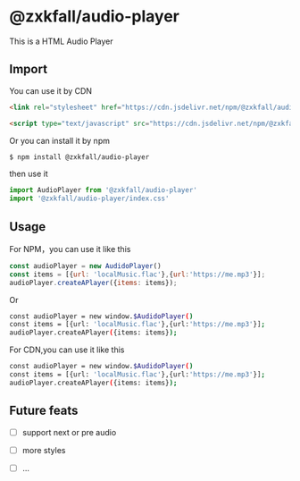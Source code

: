 # @zxkfall/audio-player

This is a HTML Audio Player

## Import

You can use it by CDN

```html
<link rel="stylesheet" href="https://cdn.jsdelivr.net/npm/@zxkfall/audio-player@1.0.0/dist/style.css">

<script type="text/javascript" src="https://cdn.jsdelivr.net/npm/@zxkfall/audio-player@1.0.0/dist/index.js"></script>
```

Or you can install it by npm

```bash
$ npm install @zxkfall/audio-player
```

then use it

```js
import AudioPlayer from '@zxkfall/audio-player'
import '@zxkfall/audio-player/index.css'
```

## Usage

For NPM，you can use it like this

```js
const audioPlayer = new AudidoPlayer()
const items = [{url: 'localMusic.flac'},{url:'https://me.mp3'}];
audioPlayer.createAPlayer({items: items});
```

Or

```bash
const audioPlayer = new window.$AudidoPlayer()
const items = [{url: 'localMusic.flac'},{url:'https://me.mp3'}];
audioPlayer.createAPlayer({items: items});
```



For CDN,you can use it like this

```bash
const audioPlayer = new window.$AudidoPlayer()
const items = [{url: 'localMusic.flac'},{url:'https://me.mp3'}];
audioPlayer.createAPlayer({items: items});
```



## Future feats

- [ ] support next or pre audio
- [ ] more styles
- [ ] ...



